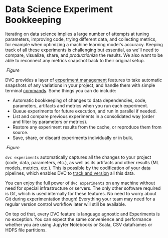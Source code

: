 # Data Science Experiment Bookkeeping

Iterating on data science implies a large number of attempts at tuning
parameters, improving code, trying different data, and collecting metrics, for
example when optimizing a machine learning model's accuracy. Keeping track of
all these <abbr>experiments</abbr> is challenging but essential, as we'll need
to compare, visualize, share, and _productionize_ the results. We also want to
be able to reconnect any metrics snapshot back to their original setup.

![]() _Figure_

DVC provides a layer of
[experiment management](/doc/user-guide/experiment-management) features to take
automatic snapshots of any variations in your project, and handle them with
simple terminal [commands](/doc/command-reference/exp). Some things you can do
include:

- Automatic bookkeeping of changes to data dependencies, code,
  <abbr>parameters</abbr>, artifacts and <abbr>metrics</abbr> when you run each
  experiment.
- Queue experiments for future execution, and run in parallel if needed.
- List and compare previous experiments in a consolidated way (order and filter
  by parameters or metrics).
- Restore any experiment results from the <abbr>cache</abbr>, or reproduce them
  from source.
- Save, share, or discard experiments individually or in bulk.

![]() _Figure_

`dvc experiments` automatically captures all the changes to your project (code,
data, parameters, etc.), as well as its artifacts and other results (ML models,
metrics, etc.). This is possible by the codification of your data pipelines,
which enables DVC to
[track and version](/doc/use-cases/versioning-data-and-model-files) all this
data.

You can enjoy the full power of `dvc experiments` on any machine without need
for special infrastructure or servers. The only other software required is Git,
which is used internally for these features. No need to worry about Git during
experimentation though! Everything your team may need for a regular version
control workflow later will still be available.

On top od that, every DVC feature is language agnostic and Experiments is no
exception. You can expect the same convenience and performance whether you are
using Jupyter Notebooks or Scala, CSV dataframes or HDFS file partitions.
